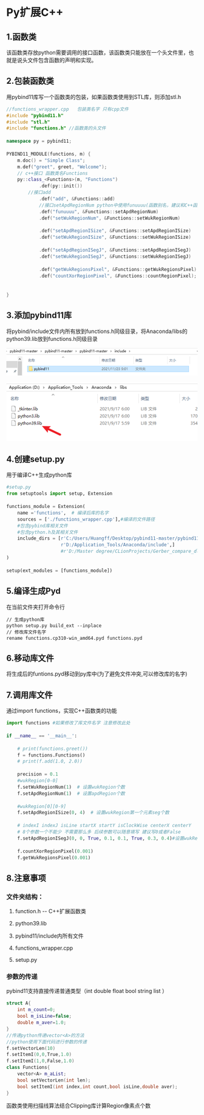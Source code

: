 # Py扩展C++

## 1.函数类

该函数类存放python需要调用的接口函数，该函数类只能放在一个头文件里，也就是说头文件包含函数的声明和实现。

## 2.包装函数类

用pybind11库写一个函数类的包装，如果函数类使用到STL库，则添加stl.h

```c++
//functions_wrapper.cpp   包装类名字 只有cpp文件
#include "pybind11.h"
#include "stl.h"
#include "functions.h" //函数类的头文件

namespace py = pybind11;

PYBIND11_MODULE(functions, m) {
    m.doc() = "Simple Class";
    m.def("greet", greet, "Welcome");
    // c++接口 函数类名Functions
    py::class_<Functions>(m, "Functions")
            .def(py::init())
        //接口add
            .def("add", &Functions::add)
			//接口setApdRegionNum python中使用funuuuu(函数别名，建议和C++函数同名)调用该函数
    	    .def("funuuuu", &Functions::setApdRegionNum)
            .def("setWukRegionNum", &Functions::setWukRegionNum)

            .def("setApdRegionISize", &Functions::setApdRegionISize)
            .def("setWukRegionISize", &Functions::setWukRegionISize)

            .def("setApdRegionISegJ", &Functions::setApdRegionISegJ)
            .def("setWukRegionISegJ", &Functions::setWukRegionISegJ)

            .def("getWukRegionsPixel", &Functions::getWukRegionsPixel)
            .def("countXorRegionPixel", &Functions::countRegionPixel);


}
```

## 3.添加pybind11库

将pybind/include文件内所有放到functions.h同级目录，将Anaconda/libs的python39.lib放到functions.h同级目录

![image-20211130153616356](.\Picture\image-20211130153616356.png)

![image-20211130153827511](.\Picture\image-20211130153827511.png)

## 4.创建setup.py

用于编译C++生成python库

```python
#setup.py
from setuptools import setup, Extension  
  
functions_module = Extension(  
    name ='functions',  # 编译后库的名字
    sources = ['./functions_wrapper.cpp'],#编译的文件路径
    #包含pybind库相关文件
    #包含python.h及其相关文件
    include_dirs = [r'C:/Users/Huangff/Desktop/pybind11-master/pybind11-master/include',  
                    r'D:/Application_Tools/Anaconda/include',]
                    #r'D:/Master degree/CLionProjects/Gerber_compare_dll/include']
)  
  
setup(ext_modules = [functions_module])

```
## 5.编译生成Pyd

在当前文件夹打开命令行

```shell
// 生成python库
python setup.py build_ext --inplace
// 修改库文件名字
rename functions.cp310-win_amd64.pyd functions.pyd
```

## 6.移动库文件

将生成后的funtions.pyd移动到py库中(为了避免文件冲突,可以修改库的名字)

## 7.调用库文件

通过import functions，实现C++函数类的功能

```python
import functions #如果修改了库文件名字 注意修改此处

if __name__ == '__main__':

	# print(functions.greet())
    f = functions.Functions()
    # print(f.add(1.0, 2.0))

    precision = 0.1
    #wukRegion[0-0]
    f.setWukRegionNum(1)  # 设置wukRegion个数
    f.setApdRegionNum(1)  # 设置apdRegion个数

    #wukRegion[0][0-9]
    f.setApdRegionISize(0, 4)  # 设置wukRegion第一个元素seg个数

    # indexI indexJ isLine startX startY isClockWise centerX centerY
    # 8个参数一个不能少 不需要那么多 后续参数可以随意填写 建议写0或者False
    f.setApdRegionISegJ(0, 0, True, 0.1, 0.1, True, 0.3, 0.4)#设置wukRegion第一个元素seg个数

    f.countXorRegionPixel(0.001)
    f.getWukRegionsPixel(0.001)
```

## 8.注意事项

### 文件夹结构：

1. function.h -- C++扩展函数类

2. python39.lib

3. pybind11/include内所有文件

4. functions_wrapper.cpp

5. setup.py

### 参数的传递

pybind11支持直接传递普通类型（int double float bool string list ）

```c++
struct A{
    int m_count=0;
    bool m_isLine=false;
    double m_aver=1.0;
}
//传递python传递vector<A>的方法
//python使用下面代码进行参数的传递
f.setVectorLen(10)
f.setItemI(0,0,True,1.0)
f.setItemI(1,0,False,1.0)
class Functions{
    vector<A> m_aList;
    bool setVectorLen(int len);
    bool setItemI(int index,int count,bool isLine,double aver);
}
```



函数类使用扫描线算法结合Clipping库计算Region像素点个数
